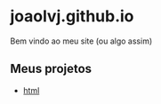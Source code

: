 # joaolvj.github.io
Bem vindo ao meu site (ou algo assim)

## Meus projetos
- [html](https://www.joaolvj.github.io/html_css/index.html)
